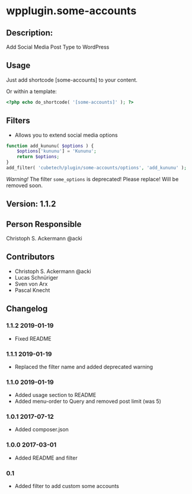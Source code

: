 # wpplugin.some-accounts

## Description:

Add Social Media Post Type to WordPress

## Usage

Just add shortcode [some-accounts] to your content.

Or within a template:
``` php
<?php echo do_shortcode( '[some-accounts]' ); ?>
```

## Filters

*	Allows you to extend social media options
``` php
function add_kununu( $options ) {
    $options['kununu'] = 'Kununu';
    return $options;
}
add_filter( 'cubetech/plugin/some-accounts/options', 'add_kununu' );
```

*Warning!* The filter `some_options` is deprecated! Please replace! Will be removed soon.
 
## Version: 1.1.2

## Person Responsible

Christoph S. Ackermann @acki

## Contributors

* Christoph S. Ackermann @acki
* Lucas Schnüriger
* Sven von Arx
* Pascal Knecht

## Changelog

### 1.1.2 2019-01-19

* Fixed README

### 1.1.1 2019-01-19

* Replaced the filter name and added deprecated warning

### 1.1.0 2019-01-19

* Added usage section to README
* Added menu-order to Query and removed post limit (was 5)

### 1.0.1 2017-07-12

* Added composer.json

### 1.0.0 2017-03-01

* Added README and filter

### 0.1

* Added filter to add custom some accounts
